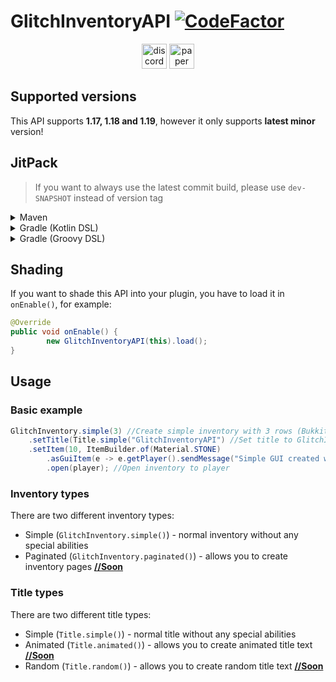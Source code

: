 # GlitchInventoryAPI [![CodeFactor](https://www.codefactor.io/repository/github/gliczdev/glitchinventoryapi/badge)](#)
<div align="center">
<a href="https://discord.gg/ZRuaXh3P63"><img alt="discord-plural" height="40" src="https://cdn.jsdelivr.net/npm/@intergrav/devins-badges@3/assets/compact/social/discord-plural_46h.png"></a>
<a href="#"><img alt="paper" height="40" src="https://cdn.jsdelivr.net/npm/@intergrav/devins-badges@3/assets/compact/supported/paper_46h.png"></a>
</div>

## Supported versions
This API supports **1.17, 1.18 and 1.19**, however it only supports **latest minor** version!

## JitPack
> If you want to always use the latest commit build, please use `dev-SNAPSHOT` instead of version tag
<details><summary>Maven</summary>
<p>

Repository
```xaml
<repository>
	<id>jitpack.io</id>
	<url>https://jitpack.io</url>
</repository>
```
Dependency
```xaml
<dependency>
	<groupId>com.github.GliczDev</groupId>
	<artifactId>GlitchInventoryAPI</artifactId>
	<version>TAG</version>
</dependency>
```
</p>
</details>
<details><summary>Gradle (Kotlin DSL)</summary>
<p>

Repository
```gradle
repositories {
	maven("https://jitpack.io")
}
```
Dependency
```gradle
dependencies {
	implementation("com.github.GliczDev:GlitchInventoryAPI:TAG")
}
```
</p>
</details>
<details><summary>Gradle (Groovy DSL)</summary>
<p>

Repository
```gradle
repositories {
	maven { url 'https://jitpack.io' }
}
```
Dependency
```gradle
dependencies {
	implementation 'com.github.GliczDev:GlitchInventoryAPI:TAG'
}
```
</p>
</details>


## Shading
If you want to shade this API into your plugin, you have to load it in `onEnable()`, for example:
```java
@Override
public void onEnable() {
        new GlitchInventoryAPI(this).load();
}
```

## Usage
### Basic example
```java
GlitchInventory.simple(3) //Create simple inventory with 3 rows (Bukkit InventoryType can be also used)
	.setTitle(Title.simple("GlitchInventoryAPI") //Set title to GlitchInventoryAPI
	.setItem(10, ItemBuilder.of(Material.STONE) 
		.asGuiItem(e -> e.getPlayer().sendMessage("Simple GUI created with GlitchInventoryAPI!"))) //Set slot to stone item with click action
        .open(player); //Open inventory to player
```
### Inventory types
There are two different inventory types:
- Simple (`GlitchInventory.simple()`) - normal inventory without any special abilities
- Paginated (`GlitchInventory.paginated()`) - allows you to create inventory pages <ins>**//Soon**</ins>

### Title types
There are two different title types:
- Simple (`Title.simple()`) - normal title without any special abilities
- Animated (`Title.animated()`) - allows you to create animated title text <ins>**//Soon**</ins>
- Random (`Title.random()`) - allows you to create random title text <ins>**//Soon**</ins>
